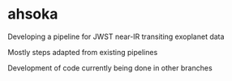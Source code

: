 # ahsoka

Developing a pipeline for JWST near-IR transiting exoplanet data

Mostly steps adapted from existing pipelines

Development of code currently being done in other branches
